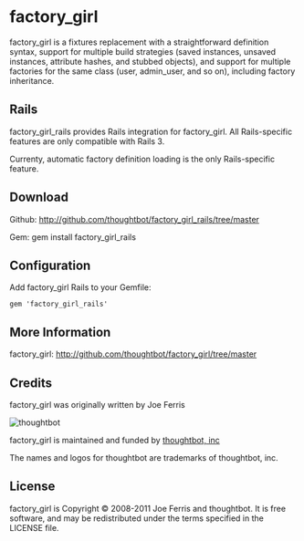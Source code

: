 factory_girl
============

factory_girl is a fixtures replacement with a straightforward definition
syntax, support for multiple build strategies (saved instances, unsaved
instances, attribute hashes, and stubbed objects), and support for multiple
factories for the same class (user, admin_user, and so on), including factory
inheritance.

Rails
-----

factory_girl_rails provides Rails integration for factory_girl. All
Rails-specific features are only compatible with Rails 3.

Currenty, automatic factory definition loading is the only Rails-specific feature.

Download
--------

Github: http://github.com/thoughtbot/factory_girl_rails/tree/master

Gem:
    gem install factory_girl_rails

Configuration
-------------

Add factory_girl Rails to your Gemfile:

    gem 'factory_girl_rails'

More Information
----------------

factory_girl: http://github.com/thoughtbot/factory_girl/tree/master

Credits
-------

factory_girl was originally written by Joe Ferris

![thoughtbot](http://thoughtbot.com/images/tm/logo.png)

factory_girl is maintained and funded by [thoughtbot, inc](http://thoughtbot.com/community)

The names and logos for thoughtbot are trademarks of thoughtbot, inc.

License
-------

factory_girl is Copyright © 2008-2011 Joe Ferris and thoughtbot. It is free software, and may be redistributed under the terms specified in the LICENSE file.
